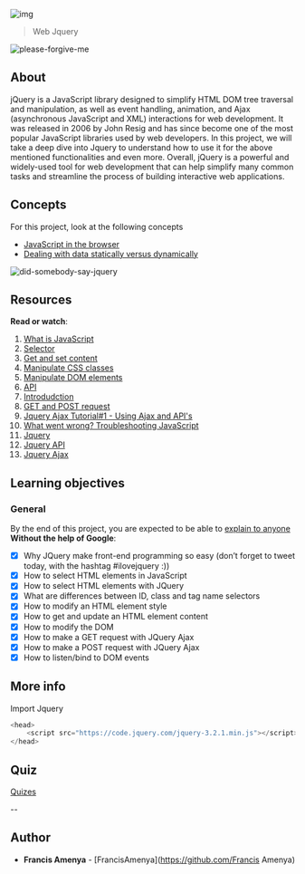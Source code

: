 ![img](https://assets.imaginablefutures.com/media/images/ALX_Logo.max-200x150.png)
> Web Jquery

![please-forgive-me](https://s3.amazonaws.com/intranet-projects-files/holbertonschool-higher-level_programming+/305/1f1ihd.jpg)


## About
jQuery is a JavaScript library designed to simplify HTML DOM tree traversal and manipulation, as well as event handling, animation, and Ajax (asynchronous JavaScript and XML) interactions for web development. It was released in 2006 by John Resig and has since become one of the most popular JavaScript libraries used by web developers. In this project, we will take a deep dive into Jquery to understand how to use it for the above mentioned functionalities and even more. Overall, jQuery is a powerful and widely-used tool for web development that can help simplify many common tasks and streamline the process of building interactive web applications.

## Concepts
For this project, look at the following concepts
- [JavaScript in the browser](https://intranet.alxswe.com/concepts/3)
- [Dealing with data statically versus dynamically](https://intranet.alxswe.com/concepts/35)

![did-somebody-say-jquery](https://s3.amazonaws.com/intranet-projects-files/holbertonschool-higher-level_programming+/305/4724718.jpg)

## Resources
__Read or watch__:
1. [What is JavaScript](https://developer.mozilla.org/en-US/docs/Learn/JavaScript/First_steps/What_is_JavaScript)
2. [Selector](https://jquery-tutorial.net/selectors/using-elements-ids-and-classes/)
3. [Get and set content](https://jquery-tutorial.net/dom-manipulation/getting-and-setting-content/)
4. [Manipulate CSS classes](https://jquery-tutorial.net/dom-manipulation/getting-and-setting-css-classes/)
5. [Manipulate DOM elements](https://jquery-tutorial.net/dom-manipulation/the-append-and-prepend-methods/)
6. [API](https://oscarotero.com/jquery/)
7. [Introdudction](https://jquery-tutorial.net/ajax/introduction/)
8. [GET and POST request](https://jquery-tutorial.net/ajax/the-get-and-post-methods/)
9. [Jquery Ajax Tutorial#1 - Using Ajax and API's](https://www.youtube.com/watch?v=fEYx8dQr_cQ)
10. [What went wrong? Troubleshooting JavaScript](https://developer.mozilla.org/en-US/docs/Learn/JavaScript/First_steps/What_went_wrong)
11. [Jquery](https://jquery.com/)
12. [Jquery API](https://api.jquery.com/)
13. [Jquery Ajax](https://learn.jquery.com/ajax/)

## Learning objectives
### General
By the end of this project, you are expected to be able to [explain to anyone]() __Without the help of Google__:


* [X] Why JQuery make front-end programming so easy (don’t forget to tweet today, with the hashtag #ilovejquery :))
* [X] How to select HTML elements in JavaScript
* [X] How to select HTML elements with JQuery
* [X] What are differences between ID, class and tag name selectors
* [X] How to modify an HTML element style
* [X] How to get and update an HTML element content
* [X] How to modify the DOM
* [X] How to make a GET request with JQuery Ajax
* [X] How to make a POST request with JQuery Ajax
* [X] How to listen/bind to DOM events

## More info
Import Jquery

```javascript
<head>
    <script src="https://code.jquery.com/jquery-3.2.1.min.js"></script>
</head>
```

## Quiz
[Quizes](./quiz.md)

--


## Author
* **Francis Amenya** - [FrancisAmenya](https://github.com/Francis Amenya)
